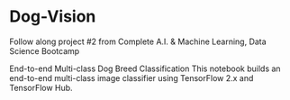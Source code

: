 # Dog-Vision

Follow along project #2 from Complete A.I. & Machine Learning, Data Science Bootcamp

End-to-end Multi-class Dog Breed Classification This notebook builds an end-to-end multi-class image classifier using TensorFlow 2.x and TensorFlow Hub.
